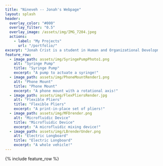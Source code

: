 ```yaml
---
title: "Nineveh -- Jonah's Webpage"
layout: splash
header:
  overlay_color: "#000"
  overlay_filter: "0.5"
  overlay_image: /assets/img/IMG_7204.jpeg
  actions:
    - label: "My Projects"
      url: "/portfolio/"
excerpt: "Jonah Crist is a student in Human and Organizational Development with a passion for technology and design"
feature_row:
  - image_path: assets/img/SyringePumpPhoto1.png
    alt: "Syringe Pump"
    title: "Syringe Pump"
    excerpt: "A pump to actuate a syringe!"
  - image_path: assets/img/PhoneMountRender1.png
    alt: "Phone Mount"
    title: "Phone Mount"
    excerpt: "A phone mount with a rotational axis!"
  - image_path: assets/img/FlexPliersRender.jpg
    alt: "Flexible Pliers"
    title: "Flexible Pliers"
    excerpt: "A print-in-place set of pliers!"
  - image_path: assets/img/MFDrender.png
    alt: "Microfluidic Device"
    title: "Microfluidic Device"
    excerpt: "A microfluidic mixing device!"
  - image_path: assets/img/LBrenderUnder.png
    alt: "Electric Longboard"
    title: "Electric Longboard"
    excerpt: "A whole vehicle!"
---
```

{% include feature_row %}

